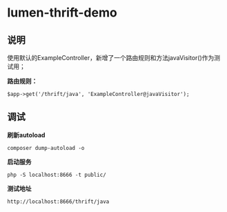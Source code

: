 # lumen-thrift-demo

## 说明

使用默认的ExampleController，新增了一个路由规则和方法javaVisitor()作为测试用；

**路由规则：**

`$app->get('/thrift/java', 'ExampleController@javaVisitor');`


## 调试

**刷新autoload**

`composer dump-autoload -o`

**启动服务**

`php -S localhost:8666 -t public/`

**测试地址**

`http://localhost:8666/thrift/java`